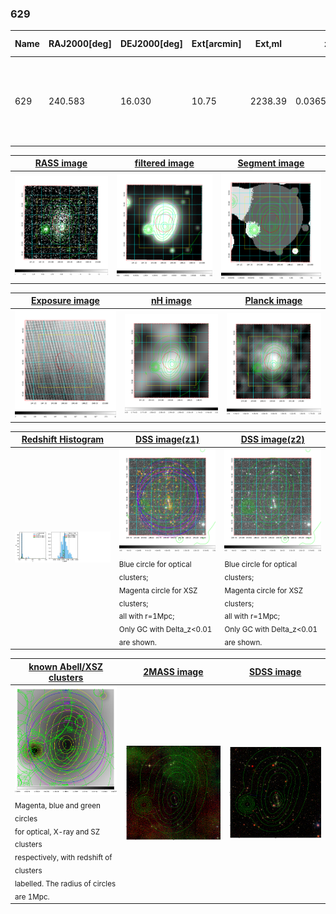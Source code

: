<div STYLE="page-break-after: always;"></div>

### 629

|Name|RAJ2000[deg]|DEJ2000[deg] |Ext[arcmin]| Ext,ml | z | z_src| C|GC(XSZ,Delta_z<0.01)| GC(OPT,Delta_z<0.01)|GC| R_sig[arcmin] | R500[arcmin] | R500[Mpc]| CRsig[c/s] | CR500[c/s] |L500[1E44 erg/s]|F500[1E-12 erg/s/cm^2]| M500[1E14 Msun]|Tx[keV]|Cnt_sig|Beta|Rc[arcmin]|Comment|Alias|
|---|---|---|---|---|---|------|---|--------|---------|----------|---|---|---|---|---|---|---|---|---|---|---|---|---|---|
|629| 240.583| 16.030| 10.75| 2238.39| 0.0365(0.005)| z1, z_xsz| B| L03, MCXC, PSZ2, Tar, XB| A, N| A, C, F20, L03, MCXC, N, PSZ2, Tar, W, XB| 36.640| 23.058| 1.003| 2.560(0.119)| 2.412(0.113)| 1.407(0.032)| 45.540(1.035)| 2.97(0.03)| 4.24(0.03)| 1774.9| 0.995(-0.009+0.004)| 16.370(-0.191+0.169)| -| k571|

|[RASS image](../image/629/629_img.pdf)|[filtered image](../image/629/629_fil.pdf)|[Segment image](../image/629/629_seg.pdf)|
|-------------------|--------------------|-------------------|
| <img src="../image/629/629_img.png" width="300">  | <img src="../image/629/629_fil.png" width="300">   | <img src="../image/629/629_seg.png" width="300">  |

|[Exposure image](../image/629/629_mex.pdf)| [nH image](../image/629/629_nh.pdf)| [Planck image](../image/629/629_p.pdf)|
|-------------------|--------------------|-------------------|
|<img src="../image/629/629_mex.png" width="300">   | <img src="../image/629/629_nh.png" width="300">    | <img src="../image/629/629_p.png" width="300"> |

|[Redshift Histogram](../image/629/629_zg.pdf) | [DSS image(z1)](../image/629/629_dss_z1.pdf)      |  [DSS image(z2)](../image/629/629_dss_z2.pdf)    |
|-------------------|--------------------|-------------------|
|<img src="../image/629/629_zg.png" width="300"> |<img src="../image/629/629_dss_z1.png" width="300"> <sub><br>Blue circle for optical clusters; <br>Magenta circle for XSZ clusters; <br>all with r=1Mpc; <br>Only GC with Delta_z<0.01 are shown. </sub>| <img src="../image/629/629_dss_z2.png" width="300"><sub><br>Blue circle for optical clusters; <br>Magenta circle for XSZ clusters; <br>all with r=1Mpc; <br>Only GC with Delta_z<0.01 are shown. </sub> |

|[known Abell/XSZ clusters](../image/629/629_gc.pdf) | [2MASS image](../image/629/629_2mass.pdf)      |[SDSS image](../image/629/629_sdss.pdf)   |
|-------------------|-------------------|-------------------|
|<img src=../image/629/629_gc.png width="300"> <br><sub>Magenta, blue and green circles <br>for optical, X-ray and SZ clusters <br>respectively, with redshift of clusters <br>labelled. The radius of circles <br>are 1Mpc.</sub>|<img src="../image/629/629_2mass.png" width="300">  | <img src="../image/629/629_sdss.png" width="300">  |





